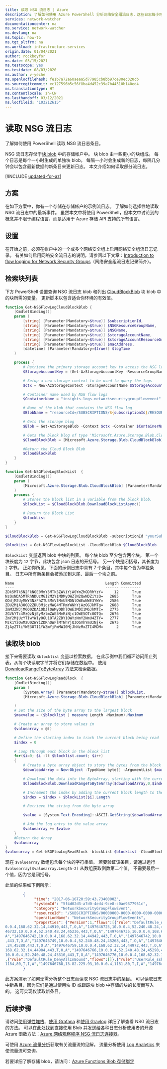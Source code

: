 ```yaml
---
title: 读取 NSG 流日志 | Azure
description: 了解如何使用 Azure PowerShell 分析网络安全组流日志，这些日志每小时创建一次，并在 Azure 网络观察程序中每几分钟更新一次。
services: network-watcher
documentationcenter: na
ms.service: network-watcher
ms.devlang: na
ms.topic: how-to
ms.tgt_pltfrm: na
ms.workload: infrastructure-services
origin.date: 01/04/2021
author: rockboyfor
ms.date: 03/15/2021
ms.testscope: yes
ms.testdate: 08/03/2020
ms.author: v-yeche
ms.openlocfilehash: fe1b7a72a60aeaa5d77985cb8bb97ce80ec320cb
ms.sourcegitcommit: ec127596b5c56f8ba4d452c39a7b44510b140ed4
ms.translationtype: HT
ms.contentlocale: zh-CN
ms.lasthandoff: 03/12/2021
ms.locfileid: "103212615"
---
```

# <a name="read-nsg-flow-logs"></a>读取 NSG 流日志

了解如何使用 PowerShell 读取 NSG 流日志条目。

NSG 流日志存储于[块 blob](https://docs.microsoft.com/rest/api/storageservices/understanding-block-blobs--append-blobs--and-page-blobs) 中的存储帐户中。 块 blob 由一些更小的块组成。 每个日志是每个一小时生成的单独块 blob。 每隔一小时会生成新的日志，每隔几分钟会以包含最新数据的新条目来更新日志。 本文介绍如何读取部分流日志。

[!INCLUDE [updated-for-az](../../includes/updated-for-az.md)]

## <a name="scenario"></a>方案

在如下方案中，你有一个存储在存储帐户的示例流日志。 了解如何选择性地读取 NSG 流日志中的最新事件。 虽然本文中将使用 PowerShell，但本文中讨论到的概念并不限于编程语言，而是适用于 Azure 存储 API 支持的所有语言。

## <a name="setup"></a>设置

在开始之前，必须在帐户中的一个或多个网络安全组上启用网络安全组流日志记录。 有关如何启用网络安全流日志的说明，请参阅以下文章：[Introduction to flow logging for Network Security Groups](network-watcher-nsg-flow-logging-overview.md)（网络安全组流日志记录简介）。

## <a name="retrieve-the-block-list"></a>检索块列表

下方 PowerShell 设置查询 NSG 流日志 blob 和列出 [CloudBlockBlob](https://docs.microsoft.com/dotnet/api/microsoft.azure.storage.blob.cloudblockblob) 块 blob 中的块所需的变量。 更新脚本以包含适合你环境的有效值。

<!--CORRECT ON [CloudBlockBlob](https://docs.microsoft.com/dotnet/api/microsoft.azure.storage.blob.cloudblockblob?view=azure-dotnet)-->

```powershell
function Get-NSGFlowLogCloudBlockBlob {
    [CmdletBinding()]
    param (
        [string] [Parameter(Mandatory=$true)] $subscriptionId,
        [string] [Parameter(Mandatory=$true)] $NSGResourceGroupName,
        [string] [Parameter(Mandatory=$true)] $NSGName,
        [string] [Parameter(Mandatory=$true)] $storageAccountName,
        [string] [Parameter(Mandatory=$true)] $storageAccountResourceGroup,
        [string] [Parameter(Mandatory=$true)] $macAddress,
        [datetime] [Parameter(Mandatory=$true)] $logTime
    )

    process {
        # Retrieve the primary storage account key to access the NSG logs
        $StorageAccountKey = (Get-AzStorageAccountKey -ResourceGroupName $storageAccountResourceGroup -Name $storageAccountName).Value[0]

        # Setup a new storage context to be used to query the logs
        $ctx = New-AzStorageContext -StorageAccountName $StorageAccountName -StorageAccountKey $StorageAccountKey

        # Container name used by NSG flow logs
        $ContainerName = "insights-logs-networksecuritygroupflowevent"

        # Name of the blob that contains the NSG flow log
        $BlobName = "resourceId=/SUBSCRIPTIONS/${subscriptionId}/RESOURCEGROUPS/${NSGResourceGroupName}/PROVIDERS/MICROSOFT.NETWORK/NETWORKSECURITYGROUPS/${NSGName}/y=$($logTime.Year)/m=$(($logTime).ToString("MM"))/d=$(($logTime).ToString("dd"))/h=$(($logTime).ToString("HH"))/m=00/macAddress=$($macAddress)/PT1H.json"

        # Gets the storage blog
        $Blob = Get-AzStorageBlob -Context $ctx -Container $ContainerName -Blob $BlobName

        # Gets the block blog of type 'Microsoft.Azure.Storage.Blob.CloudBlob' from the storage blob
        $CloudBlockBlob = [Microsoft.Azure.Storage.Blob.CloudBlockBlob] $Blob.ICloudBlob

        #Return the Cloud Block Blob
        $CloudBlockBlob
    }
}

function Get-NSGFlowLogBlockList  {
    [CmdletBinding()]
    param (
        [Microsoft.Azure.Storage.Blob.CloudBlockBlob] [Parameter(Mandatory=$true)] $CloudBlockBlob
    )
    process {
        # Stores the block list in a variable from the block blob.
        $blockList = $CloudBlockBlob.DownloadBlockListAsync()

        # Return the Block List
        $blockList
    }
}

$CloudBlockBlob = Get-NSGFlowLogCloudBlockBlob -subscriptionId "yourSubscriptionId" -NSGResourceGroupName "FLOWLOGSVALIDATIONWESTCENTRALUS" -NSGName "V2VALIDATIONVM-NSG" -storageAccountName "yourStorageAccountName" -storageAccountResourceGroup "ml-rg" -macAddress "000D3AF87856" -logTime "11/11/2018 03:00" 

$blockList = Get-NSGFlowLogBlockList -CloudBlockBlob $CloudBlockBlob
```

`$blockList` 变量返回 blob 中块的列表。 每个块 blob 至少包含两个块。  第一个块长度为 `12` 字节，此块包含 json 日志的开括号。 另一个块是闭括号，其长度为 `2` 字节。  正如你所见，下面的示例日志中具有 7 个条目，其中每个皆为单独条目。 日志中所有新条目会被添加到末尾、最后一个块之前。

```
Name                                         Length Committed
----                                         ------ ---------
ZDk5MTk5N2FkNGE0MmY5MTk5ZWViYjA0YmZhODRhYzY=     12      True
NzQxNDA5MTRhNDUzMGI2M2Y1MDMyOWZlN2QwNDZiYzQ=   2685      True
ODdjM2UyMWY3NzFhZTU3MmVlMmU5MDNlOWEwNWE3YWY=   2586      True
ZDU2MjA3OGQ2ZDU3MjczMWQ4MTRmYWNhYjAzOGJkMTg=   2688      True
ZmM3ZWJjMGQ0ZDA1ODJlOWMyODhlOWE3MDI1MGJhMTc=   2775      True
ZGVkYTc4MzQzNjEyMzlmZWE5MmRiNjc1OWE5OTc0OTQ=   2676      True
ZmY2MjUzYTIwYWIyOGU1OTA2ZDY1OWYzNmY2NmU4ZTY=   2777      True
Mzk1YzQwM2U0ZWY1ZDRhOWFlMTNhYjQ3OGVhYmUzNjk=   2675      True
ZjAyZTliYWE3OTI1YWZmYjFmMWI0MjJhNzMxZTI4MDM=      2      True
```

## <a name="read-the-block-blob"></a>读取块 blob

接下来需要读取 `$blocklist` 变量以检索数据。 在此示例中我们循环访问阻止列表，从每个块读取字节并将它们存储在数组中。 使用 [DownloadRangeToByteArray](https://docs.microsoft.com/dotnet/api/microsoft.azure.storage.blob.cloudblob.downloadrangetobytearray) 方法来检索数据。

<!--CORRECT ON [DownloadRangeToByteArray](https://docs.microsoft.com/dotnet/api/microsoft.azure.storage.blob.cloudblob.downloadrangetobytearray)-->

```powershell
function Get-NSGFlowLogReadBlock  {
    [CmdletBinding()]
    param (
        [System.Array] [Parameter(Mandatory=$true)] $blockList,
        [Microsoft.Azure.Storage.Blob.CloudBlockBlob] [Parameter(Mandatory=$true)] $CloudBlockBlob

    )
    # Set the size of the byte array to the largest block
    $maxvalue = ($blocklist | measure Length -Maximum).Maximum

    # Create an array to store values in
    $valuearray = @()

    # Define the starting index to track the current block being read
    $index = 0

    # Loop through each block in the block list
    for($i=0; $i -lt $blocklist.count; $i++)
    {
        # Create a byte array object to story the bytes from the block
        $downloadArray = New-Object -TypeName byte[] -ArgumentList $maxvalue

        # Download the data into the ByteArray, starting with the current index, for the number of bytes in the current block. Index is increased by 3 when reading to remove preceding comma.
        $CloudBlockBlob.DownloadRangeToByteArray($downloadArray,0,$index, $($blockList[$i].Length)) | Out-Null

        # Increment the index by adding the current block length to the previous index
        $index = $index + $blockList[$i].Length

        # Retrieve the string from the byte array

        $value = [System.Text.Encoding]::ASCII.GetString($downloadArray)

        # Add the log entry to the value array
        $valuearray += $value
    }
    #Return the Array
    $valuearray
}
$valuearray = Get-NSGFlowLogReadBlock -blockList $blockList -CloudBlockBlob $CloudBlockBlob
```

现在 `$valuearray` 数组包含每个块的字符串值。 若要验证该条目，请通过运行 `$valuearray[$valuearray.Length-2]` 从数组获取倒数第二个值。 不需要最后一个值，因为它是闭括号。

此值的结果如下例所示：

```json
        {
             "time": "2017-06-16T20:59:43.7340000Z",
             "systemId": "5f4d02d3-a7d0-4ed4-9ce8-c0ae9377951c",
             "category": "NetworkSecurityGroupFlowEvent",
             "resourceId": "/SUBSCRIPTIONS/00000000-0000-0000-0000-000000000000/RESOURCEGROUPS/CONTOSORG/PROVIDERS/MICROSOFT.NETWORK/NETWORKSECURITYGROUPS/CONTOSONSG",
             "operationName": "NetworkSecurityGroupFlowEvents",
             "properties": {"Version":1,"flows":[{"rule":"DefaultRule_AllowInternetOutBound","flows":[{"mac":"000D3A18077E","flowTuples":["1497646722,10.0.0.4,168.62.32.14,44904,443,T,O,A","1497646722,10.0.0.4,52.240.48.24,45218,443,T,O,A","1497646725,10.
0.0.4,168.62.32.14,44910,443,T,O,A","1497646725,10.0.0.4,52.240.48.24,45224,443,T,O,A","1497646728,10.0.0.4,168.62.32.14,44916,443,T,O,A","1497646728,10.0.0.4,52.240.48.24,45230,443,T,O,A","1497646732,10.0.0.4,168.62.32.14,44922,443,T,O,A","14976
46732,10.0.0.4,52.240.48.24,45236,443,T,O,A","1497646735,10.0.0.4,168.62.32.14,44928,443,T,O,A","1497646735,10.0.0.4,52.240.48.24,45242,443,T,O,A","1497646738,10.0.0.4,168.62.32.14,44934,443,T,O,A","1497646738,10.0.0.4,52.240.48.24,45248,443,T,O,
A","1497646742,10.0.0.4,168.62.32.14,44942,443,T,O,A","1497646742,10.0.0.4,52.240.48.24,45256,443,T,O,A","1497646745,10.0.0.4,168.62.32.14,44948,443,T,O,A","1497646745,10.0.0.4,52.240.48.24,45262,443,T,O,A","1497646749,10.0.0.4,168.62.32.14,44954
,443,T,O,A","1497646749,10.0.0.4,52.240.48.24,45268,443,T,O,A","1497646753,10.0.0.4,168.62.32.14,44960,443,T,O,A","1497646753,10.0.0.4,52.240.48.24,45274,443,T,O,A","1497646756,10.0.0.4,168.62.32.14,44966,443,T,O,A","1497646756,10.0.0.4,52.240.48
.24,45280,443,T,O,A","1497646759,10.0.0.4,168.62.32.14,44972,443,T,O,A","1497646759,10.0.0.4,52.240.48.24,45286,443,T,O,A","1497646763,10.0.0.4,168.62.32.14,44978,443,T,O,A","1497646763,10.0.0.4,52.240.48.24,45292,443,T,O,A","1497646766,10.0.0.4,
168.62.32.14,44984,443,T,O,A","1497646766,10.0.0.4,52.240.48.24,45298,443,T,O,A","1497646769,10.0.0.4,168.62.32.14,44990,443,T,O,A","1497646769,10.0.0.4,52.240.48.24,45304,443,T,O,A","1497646773,10.0.0.4,168.62.32.14,44996,443,T,O,A","1497646773,
10.0.0.4,52.240.48.24,45310,443,T,O,A","1497646776,10.0.0.4,168.62.32.14,45002,443,T,O,A","1497646776,10.0.0.4,52.240.48.24,45316,443,T,O,A","1497646779,10.0.0.4,168.62.32.14,45008,443,T,O,A","1497646779,10.0.0.4,52.240.48.24,45322,443,T,O,A"]}]}
,{"rule":"DefaultRule_DenyAllInBound","flows":[]},{"rule":"UserRule_ssh-rule","flows":[]},{"rule":"UserRule_web-rule","flows":[{"mac":"000D3A18077E","flowTuples":["1497646738,13.82.225.93,10.0.0.4,1180,80,T,I,A","1497646750,13.82.225.93,10.0.0.4,
1184,80,T,I,A","1497646768,13.82.225.93,10.0.0.4,1181,80,T,I,A","1497646780,13.82.225.93,10.0.0.4,1336,80,T,I,A"]}]}]}
        }
```

此方案演示了如何无需分析整个日志而读取 NSG 流日志中的条目。 可以读取日志中新条目，因为它们是通过使用块 ID 或跟踪块 blob 中存储的块的长度而写入的。 这可实现仅读取新条目。

## <a name="next-steps"></a>后续步骤

请访问[使用弹性堆栈](network-watcher-visualize-nsg-flow-logs-open-source-tools.md)、[使用 Grafana](network-watcher-nsg-grafana.md) 和[使用 Graylog](network-watcher-analyze-nsg-flow-logs-graylog.md) 详细了解查看 NSG 流日志的方法。 可以在此处找到直接使用 Blob 并发送给各种日志分析使用者的开源 Azure 函数方法：[Azure 网络观察程序 NSG 流日志连接器](https://github.com/Microsoft/AzureNetworkWatcherNSGFlowLogsConnector)。

可使用 [Azure 流量分析](./traffic-analytics.md)获取有关流量流的见解。 流量分析使用 [Log Analytics](../azure-monitor/logs/log-analytics-tutorial.md) 来使流量流可查询。

若要详细了解存储 blob，请访问：[Azure Functions Blob 存储绑定](../azure-functions/functions-bindings-storage-blob.md)

<!--Update_Description: update meta properties, wording update, update link-->